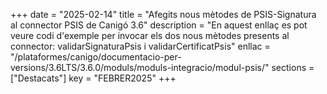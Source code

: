 +++
date        = "2025-02-14"
title       = "Afegits nous mètodes de PSIS-Signatura al connector PSIS de Canigó 3.6"
description = "En aquest enllaç es pot veure codi d'exemple per invocar els dos nous mètodes presents al connector: validarSignaturaPsis i validarCertificatPsis"
enllac      = "/plataformes/canigo/documentacio-per-versions/3.6LTS/3.6.0/moduls/moduls-integracio/modul-psis/"
sections    = ["Destacats"]
key         = "FEBRER2025"
+++
